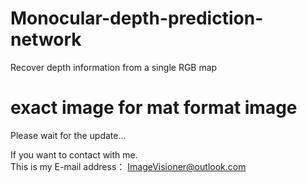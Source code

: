 # Monocular-depth-prediction-network
Recover depth information from a single RGB map


# exact image for mat format image


Please wait for the update...


If you want to contact with me.  
This is my E-mail address： ImageVisioner@outlook.com
